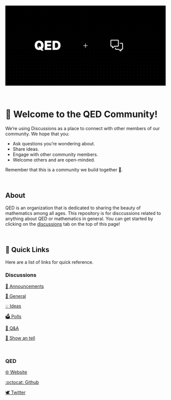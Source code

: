 ![Community Banner](/community-banner.png)

<br/>

# 👋 Welcome to the QED Community! 
We’re using Discussions as a place to connect with other members of our community. We hope that you:

- Ask questions you’re wondering about.
- Share ideas.
- Engage with other community members.
- Welcome others and are open-minded. 

Remember that this is a community we build together 💪.

<br/>

## About

QED is an organization that is dedicated to sharing the beauty of
mathematics among all ages. This repository is for disccussions related to anything about
QED or mathematics in general. You can get started by clicking on the [discussions](https://github.com/qedhere/community/discussions) tab on the top of this page! 

<br/>

## 🔗 Quick Links
Here are a list of links for quick reference.

### Discussions
[📣 Announcements](https://github.com/orgs/qedhere/discussions/categories/announcements)

[💬 General](https://github.com/orgs/qedhere/discussions/categories/general)

[💡 Ideas](https://github.com/orgs/qedhere/discussions/categories/ideas)

[🗳 Polls](https://github.com/orgs/qedhere/discussions/categories/polls)

[🙏 Q&A](https://github.com/orgs/qedhere/discussions/categories/q-a)

[🙌 Show an tell](https://github.com/orgs/qedhere/discussions/categories/show-and-tell)

<br/>

### QED
[:globe_with_meridians: Website](https://qed.vercel.app)

[:octocat: Github](https://github.com/qedhere)

[:dove: Twitter](https://twitter.com/qedhere)
